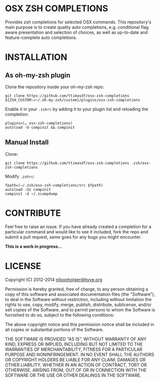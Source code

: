 OSX ZSH COMPLETIONS
===================
Provides zsh completions for selected OSX commands. This repository's main
purpose is to create quality auto completions, e.g. conditional flag aware
presentation and selection of choices, as well as up-to-date and
feature-complete auto completions.

INSTALLATION
============

## As oh-my-zsh plugin

Clone the repository inside your oh-my-zsh repo:

	git clone https://github.com/ttimasdf/osx-zsh-completions ${ZSH_CUSTOM:=~/.oh-my-zsh/custom}/plugins/osx-zsh-completions

Enable it in your `.zshrc` by adding it to your plugin list and reloading the completion:

	plugins=(… osx-zsh-completions)
	autoload -U compinit && compinit

## Manual Install
Clone:

	git clone https://github.com/ttimasdf/osx-zsh-completions .zsh/osx-zsh-completions

Modify `.zshrc`:

	fpath=(~/.zsh/osx-zsh-completions/src $fpath)
	autoload -Uz compinit
	compinit -d ~/.zcompdump

CONTRIBUTE
==========
Feel free to raise an issue. If you have already created a completion for a
particular command and would like to see it included, fork the repo and submit
a pull request, same goes for any bugs you might encounter.

**This is a work in progress...**

LICENSE
=======

Copyright (C) 2012-2014 nilsonholger@hyve.org

Permission is hereby granted, free of charge, to any person obtaining a copy
of this software and associated documentation files (the "Software"), to deal
in the Software without restriction, including without limitation the rights
to use, copy, modify, merge, publish, distribute, sublicense, and/or sell
copies of the Software, and to permit persons to whom the Software is
furnished to do so, subject to the following conditions:

The above copyright notice and this permission notice shall be included in
all copies or substantial portions of the Software.

THE SOFTWARE IS PROVIDED "AS IS", WITHOUT WARRANTY OF ANY KIND, EXPRESS OR
IMPLIED, INCLUDING BUT NOT LIMITED TO THE WARRANTIES OF MERCHANTABILITY,
FITNESS FOR A PARTICULAR PURPOSE AND NONINFRINGEMENT. IN NO EVENT SHALL THE
AUTHORS OR COPYRIGHT HOLDERS BE LIABLE FOR ANY CLAIM, DAMAGES OR OTHER
LIABILITY, WHETHER IN AN ACTION OF CONTRACT, TORT OR OTHERWISE, ARISING FROM,
OUT OF OR IN CONNECTION WITH THE SOFTWARE OR THE USE OR OTHER DEALINGS IN
THE SOFTWARE.
